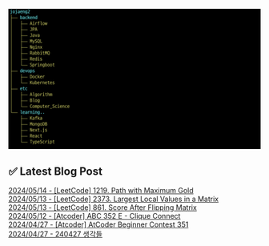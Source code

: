 ![image](./image/231205.png)

## ✅ Latest Blog Post

[2024/05/14 - [LeetCode] 1219. Path with Maximum Gold](http://blog.naver.com/ds4ouj/223446773488?fromRss=true&trackingCode=rss) <br/>
[2024/05/13 - [LeetCode] 2373. Largest Local Values in a Matrix](http://blog.naver.com/ds4ouj/223446028075?fromRss=true&trackingCode=rss) <br/>
[2024/05/13 - [LeetCode] 861. Score After Flipping Matrix](http://blog.naver.com/ds4ouj/223445752496?fromRss=true&trackingCode=rss) <br/>
[2024/05/12 - [Atcoder] ABC 352 E - Clique Connect](http://blog.naver.com/ds4ouj/223444238687?fromRss=true&trackingCode=rss) <br/>
[2024/04/27 - [Atcoder] AtCoder Beginner Contest 351](http://blog.naver.com/ds4ouj/223429268414?fromRss=true&trackingCode=rss) <br/>
[2024/04/27 - 240427 생각들](http://blog.naver.com/ds4ouj/223429114358?fromRss=true&trackingCode=rss) <br/>
